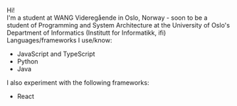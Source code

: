 Hi!<br>
I'm a student at WANG Videregående in Oslo, Norway - soon to be a student of Programming and System Architecture at the University of Oslo's Department of Informatics (Institutt for Informatikk, ifi)<br>
Languages/frameworks I use/know:<br>
<ul>
  <li>JavaScript and TypeScript</li>
  <li>Python</li>
  <li>Java</li>
</ul>
I also experiment with the following frameworks:<br>
<ul>
  <li>React</li>
</ul>
